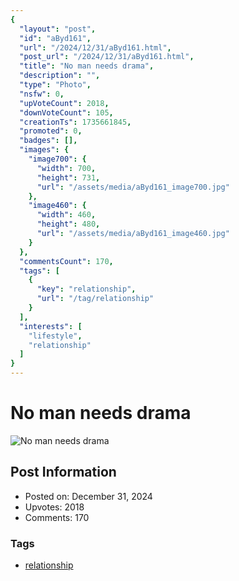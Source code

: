 ```yaml
---
{
  "layout": "post",
  "id": "aByd161",
  "url": "/2024/12/31/aByd161.html",
  "post_url": "/2024/12/31/aByd161.html",
  "title": "No man needs drama",
  "description": "",
  "type": "Photo",
  "nsfw": 0,
  "upVoteCount": 2018,
  "downVoteCount": 105,
  "creationTs": 1735661845,
  "promoted": 0,
  "badges": [],
  "images": {
    "image700": {
      "width": 700,
      "height": 731,
      "url": "/assets/media/aByd161_image700.jpg"
    },
    "image460": {
      "width": 460,
      "height": 480,
      "url": "/assets/media/aByd161_image460.jpg"
    }
  },
  "commentsCount": 170,
  "tags": [
    {
      "key": "relationship",
      "url": "/tag/relationship"
    }
  ],
  "interests": [
    "lifestyle",
    "relationship"
  ]
}
---
```


# No man needs drama

![No man needs drama](/assets/media/aByd161_image700.jpg)

## Post Information

- Posted on: December 31, 2024
- Upvotes: 2018
- Comments: 170

### Tags

- [relationship](/tag/relationship)
